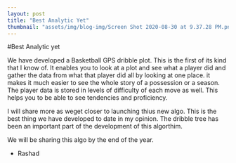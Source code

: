```yaml
---
layout: post
title: "Best Analytic Yet"
thumbnail: "assets/img/blog-img/Screen Shot 2020-08-30 at 9.37.28 PM.png"
---
```


#Best Analytic yet 

We have developed a Basketball GPS dribble plot.  This is the first of its kind that I know of.  It enables you to look at a plot and see what a player did and gather the data 
from what that player did all by looking at one place.  it makes it much easier to see the whole story of a possession or a season.  The player data is stored in levels of difficulty of 
each move as well.   This helps you to be able to see tendencies and proficiency.  

I will share more as weget closer to launching thius new algo.  This is the best thing we have developed to date in my opinion.  The dribble tree has been an important 
part of the development of this algorthim.

We will be sharing this algo by the end of the year.

- Rashad
